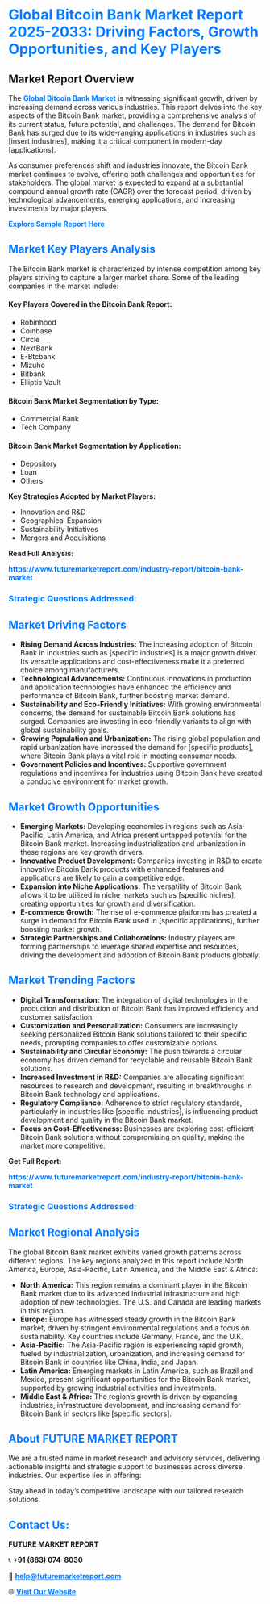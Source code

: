 <h1 style="color: #007BFF;">Global Bitcoin Bank Market Report 2025-2033: Driving Factors, Growth Opportunities, and Key Players</h1>

<section id="overview">
<h2>Market Report Overview</h2>
<p>The <a href="https://www.futuremarketreport.com/industry-report/bitcoin-bank-market" style="color: #007BFF; text-decoration: none;"><strong>Global Bitcoin Bank Market</strong></a> is witnessing significant growth, driven by increasing demand across various industries. This report delves into the key aspects of the Bitcoin Bank market, providing a comprehensive analysis of its current status, future potential, and challenges. The demand for Bitcoin Bank has surged due to its wide-ranging applications in industries such as [insert industries], making it a critical component in modern-day [applications].</p>
<p>As consumer preferences shift and industries innovate, the Bitcoin Bank market continues to evolve, offering both challenges and opportunities for stakeholders. The global market is expected to expand at a substantial compound annual growth rate (CAGR) over the forecast period, driven by technological advancements, emerging applications, and increasing investments by major players.</p>
</section>

<section id="overview">
<p><a href="https://www.futuremarketreport.com/request-sample/reportId=63915" style="color: #007BFF; text-decoration: none;"><strong>Explore Sample Report Here</strong></a></p>
</section>

<section id="key-players">
<h2 style="color: #007BFF;">Market Key Players Analysis</h2>
<p>The Bitcoin Bank market is characterized by intense competition among key players striving to capture a larger market share. Some of the leading companies in the market include:</p>
<h4>Key Players Covered in the Bitcoin Bank Report:</h4>
<ul><li>Robinhood</li><li>Coinbase</li><li>Circle</li><li>NextBank</li><li>E-Btcbank</li><li>Mizuho</li><li>Bitbank</li><li>Elliptic Vault</li></ul>
<h4>Bitcoin Bank Market Segmentation by Type:</h4>
<ul><li>Commercial Bank</li><li>Tech Company</li></ul>

<h4>Bitcoin Bank Market Segmentation by Application:</h4>
<ul><li>Depository</li><li>Loan</li><li>Others</li></ul>
<p><strong>Key Strategies Adopted by Market Players:</strong></p>
<ul>
<li>Innovation and R&D</li>
<li>Geographical Expansion</li>
<li>Sustainability Initiatives</li>
<li>Mergers and Acquisitions</li>
</ul>
</section>

<section>
<p><strong>Read Full Analysis: </strong></p><a href="https://www.futuremarketreport.com/industry-report/bitcoin-bank-market" style="color: #007BFF; text-decoration: none;"><strong>https://www.futuremarketreport.com/industry-report/bitcoin-bank-market</strong></a>
<h3 style="color: #007BFF;">Strategic Questions Addressed:</h3>
</section>

<section id="driving-factors">
<h2 style="color: #007BFF;">Market Driving Factors</h2>
<ul>
<li><strong>Rising Demand Across Industries:</strong> The increasing adoption of Bitcoin Bank in industries such as [specific industries] is a major growth driver. Its versatile applications and cost-effectiveness make it a preferred choice among manufacturers.</li>
<li><strong>Technological Advancements:</strong> Continuous innovations in production and application technologies have enhanced the efficiency and performance of Bitcoin Bank, further boosting market demand.</li>
<li><strong>Sustainability and Eco-Friendly Initiatives:</strong> With growing environmental concerns, the demand for sustainable Bitcoin Bank solutions has surged. Companies are investing in eco-friendly variants to align with global sustainability goals.</li>
<li><strong>Growing Population and Urbanization:</strong> The rising global population and rapid urbanization have increased the demand for [specific products], where Bitcoin Bank plays a vital role in meeting consumer needs.</li>
<li><strong>Government Policies and Incentives:</strong> Supportive government regulations and incentives for industries using Bitcoin Bank have created a conducive environment for market growth.</li>
</ul>
</section>

<section id="growth-opportunities">
<h2 style="color: #007BFF;">Market Growth Opportunities</h2>
<ul>
<li><strong>Emerging Markets:</strong> Developing economies in regions such as Asia-Pacific, Latin America, and Africa present untapped potential for the Bitcoin Bank market. Increasing industrialization and urbanization in these regions are key growth drivers.</li>
<li><strong>Innovative Product Development:</strong> Companies investing in R&D to create innovative Bitcoin Bank products with enhanced features and applications are likely to gain a competitive edge.</li>
<li><strong>Expansion into Niche Applications:</strong> The versatility of Bitcoin Bank allows it to be utilized in niche markets such as [specific niches], creating opportunities for growth and diversification.</li>
<li><strong>E-commerce Growth:</strong> The rise of e-commerce platforms has created a surge in demand for Bitcoin Bank used in [specific applications], further boosting market growth.</li>
<li><strong>Strategic Partnerships and Collaborations:</strong> Industry players are forming partnerships to leverage shared expertise and resources, driving the development and adoption of Bitcoin Bank products globally.</li>
</ul>
</section>

<section id="trending-factors">
<h2 style="color: #007BFF;">Market Trending Factors</h2>
<ul>
<li><strong>Digital Transformation:</strong> The integration of digital technologies in the production and distribution of Bitcoin Bank has improved efficiency and customer satisfaction.</li>
<li><strong>Customization and Personalization:</strong> Consumers are increasingly seeking personalized Bitcoin Bank solutions tailored to their specific needs, prompting companies to offer customizable options.</li>
<li><strong>Sustainability and Circular Economy:</strong> The push towards a circular economy has driven demand for recyclable and reusable Bitcoin Bank solutions.</li>
<li><strong>Increased Investment in R&D:</strong> Companies are allocating significant resources to research and development, resulting in breakthroughs in Bitcoin Bank technology and applications.</li>
<li><strong>Regulatory Compliance:</strong> Adherence to strict regulatory standards, particularly in industries like [specific industries], is influencing product development and quality in the Bitcoin Bank market.</li>
<li><strong>Focus on Cost-Effectiveness:</strong> Businesses are exploring cost-efficient Bitcoin Bank solutions without compromising on quality, making the market more competitive.</li>
</ul>
</section>

<section>
<p><strong>Get Full Report: </strong></p><a href="https://www.futuremarketreport.com/industry-report/bitcoin-bank-market" style="color: #007BFF; text-decoration: none;"><strong>https://www.futuremarketreport.com/industry-report/bitcoin-bank-market</strong></a>
<h3 style="color: #007BFF;">Strategic Questions Addressed:</h3>
</section>


<section id="regional-analysis">
<h2 style="color: #007BFF;">Market Regional Analysis</h2>
<p>The global Bitcoin Bank market exhibits varied growth patterns across different regions. The key regions analyzed in this report include North America, Europe, Asia-Pacific, Latin America, and the Middle East & Africa:</p>
<ul>
<li><strong>North America:</strong> This region remains a dominant player in the Bitcoin Bank market due to its advanced industrial infrastructure and high adoption of new technologies. The U.S. and Canada are leading markets in this region.</li>
<li><strong>Europe:</strong> Europe has witnessed steady growth in the Bitcoin Bank market, driven by stringent environmental regulations and a focus on sustainability. Key countries include Germany, France, and the U.K.</li>
<li><strong>Asia-Pacific:</strong> The Asia-Pacific region is experiencing rapid growth, fueled by industrialization, urbanization, and increasing demand for Bitcoin Bank in countries like China, India, and Japan.</li>
<li><strong>Latin America:</strong> Emerging markets in Latin America, such as Brazil and Mexico, present significant opportunities for the Bitcoin Bank market, supported by growing industrial activities and investments.</li>
<li><strong>Middle East & Africa:</strong> The region’s growth is driven by expanding industries, infrastructure development, and increasing demand for Bitcoin Bank in sectors like [specific sectors].</li>
</ul>
</section>

<footer>
<h2 style="color: #007BFF;">About FUTURE MARKET REPORT</h2>
<p>We are a trusted name in market research and advisory services, delivering actionable insights and strategic support to businesses across diverse industries. Our expertise lies in offering:</p>

<p>Stay ahead in today’s competitive landscape with our tailored research solutions.</p>

<h2 style="color: #007BFF;">Contact Us:</h2>
<p><strong>FUTURE MARKET REPORT</strong></p>
<p>📞 <strong>+91 (883) 074-8030</strong></p>
<p>📧 <strong><a href="mailto:help@futuremarketreport.com" style="color: #007BFF;">help@futuremarketreport.com</a></strong></p>
<p>🌐 <strong><a href="https://www.futuremarketreport.com/" style="color: #007BFF;">Visit Our Website</a></strong></p>
</footer>